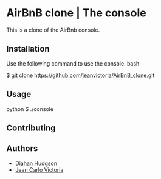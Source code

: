 # AirBnB clone | The console

This is a clone of the AirBnb console.

## Installation

Use the following command to use the console.
bash

$ git clone https://github.com/jeanvictoria/AirBnB_clone.git

## Usage

python
$ ./console

## Contributing

## Authors

- [Diahan Hudgson](https://github.com/Caroll1889)
- [Jean Carlo Victoria](https://github.com/jeanvictoria?tab=repositories)
